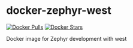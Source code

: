 # docker-zephyr-west

[![Docker Pulls](https://img.shields.io/docker/pulls/bcdevices/docker-zephyr-west.svg)](https://hub.docker.com/r/bcdevices/docker-zephyr-west/)
[![Docker Stars](https://img.shields.io/docker/stars/bcdevices/docker-zephyr-west.svg)](https://hub.docker.com/r/bcdevices/docker-zephyr-west/)

Docker image for Zephyr development with west
